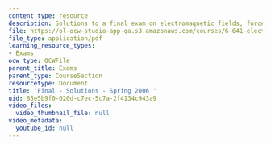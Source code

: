 ```yaml
---
content_type: resource
description: Solutions to a final exam on electromagnetic fields, forces, and motion.
file: https://ol-ocw-studio-app-qa.s3.amazonaws.com/courses/6-641-electromagnetic-fields-forces-and-motion-spring-2009/85e5b9f0020dc7ec5c7a2f4134c943a9_MIT6_641s09_sol_exam2006.pdf
file_type: application/pdf
learning_resource_types:
- Exams
ocw_type: OCWFile
parent_title: Exams
parent_type: CourseSection
resourcetype: Document
title: 'Final - Solutions - Spring 2006 '
uid: 85e5b9f0-020d-c7ec-5c7a-2f4134c943a9
video_files:
  video_thumbnail_file: null
video_metadata:
  youtube_id: null
---
```

